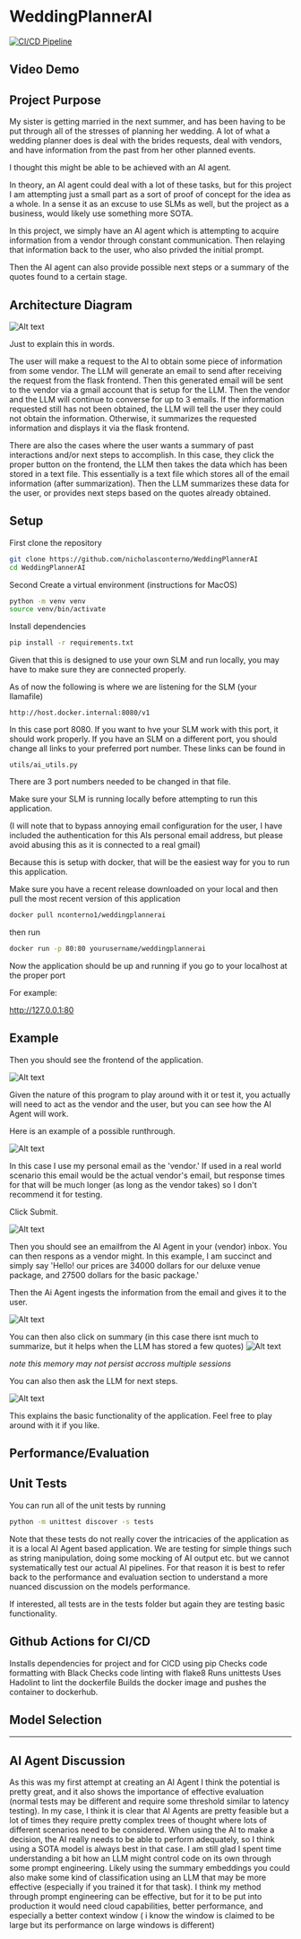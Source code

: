 # WeddingPlannerAI

[![CI/CD Pipeline](https://github.com/nicholasconterno/WeddingPlannerAI/actions/workflows/cicd.yml/badge.svg)](https://github.com/nicholasconterno/WeddingPlannerAI/actions/workflows/cicd.yml)

## Video Demo


## Project Purpose

My sister is getting married in the next summer, and has been having to be put through all of the stresses of planning her wedding. A lot of what a wedding planner does is deal with the brides requests, deal with vendors, and have information from the past from her other planned events. 

I thought this might be able to be achieved with an AI agent. 

In theory, an AI agent could deal with a lot of these tasks, but for this project I am attempting just a small part as a sort of proof of concept for the idea as a whole. In a sense it as an excuse to use SLMs as well, but the project as a business, would likely use something more SOTA. 

In this project, we simply have an AI agent which is attempting to acquire information from a vendor through constant communication. Then relaying that information back to the user, who also privded the initial prompt. 

Then the AI agent can also provide possible next steps or a summary of the quotes found to a certain stage. 


## Architecture Diagram
![Alt text](photos/architecture.png)

Just to explain this in words.

The user will make a request to the AI to obtain some piece of information from some vendor. The LLM will generate an email to send after receiving the request from the flask frontend. Then this generated email will be sent to the vendor via a gmail account that is setup for the LLM. Then the vendor and the LLM will continue to converse for up to 3 emails. If the information requested still has not been obtained, the LLM will tell the user they could not obtain the information. Otherwise, it summarizes the requested information and displays it via the flask frontend. 

There are also the cases where the user wants a summary of past interactions and/or next steps to accomplish. In this case, they click the proper button on the frontend, the LLM then takes the data which has been stored in a text file. This essentially is a text file which stores all of the email information (after summarization). Then the LLM summarizes these data for the user, or provides next steps based on the quotes already obtained. 



## Setup

First clone the repository
```bash
git clone https://github.com/nicholasconterno/WeddingPlannerAI
cd WeddingPlannerAI
```

Second Create a virtual environment (instructions for MacOS)

```bash
python -m venv venv
source venv/bin/activate
```

Install dependencies
```bash
pip install -r requirements.txt
```


Given that this is designed to use your own SLM and run locally, you may have to make sure they are connected properly.

As of now the following is where we are listening for the SLM (your llamafile)

```
http://host.docker.internal:8080/v1
```

In this case port 8080. If you want to hve your SLM work with this port, it should work properly. If you have an SLM on a different port, you should change all links to your preferred port number. These links can be found in 
```
utils/ai_utils.py
```
There are 3 port numbers needed to be changed in that file.

Make sure your SLM is running locally before attempting to run this application. 

(I will note that to bypass annoying email configuration for the user, I have included the authentication for this AIs personal email address, but please avoid abusing this as it is connected to a real gmail)

Because this is setup with docker, that will be the easiest way for you to run this application. 

Make sure you have a recent release downloaded on your local and then pull the most recent version of this application

```bash
docker pull nconterno1/weddingplannerai
```

then run 

```bash
docker run -p 80:80 yourusername/weddingplannerai
```

Now the application should be up and running if you go to your localhost at the proper port

For example:

http://127.0.0.1:80


## Example

Then you should see the frontend of the application.

![Alt text](photos/frontend.png)

Given the nature of this program to play around with it or test it, you actually will need to act as the vendor and the user, but you can see how the AI Agent will work.

Here is an example of a possible runthrough.

![Alt text](photos/example-part-1.png)

In this case I use my personal email as the 'vendor.' If used in a real world scenario this email would be the actual vendor's email, but response times for that will be much longer (as long as the vendor takes) so I don't recommend it for testing.

Click Submit. 

![Alt text](photos/example-part-2.png)

Then you should see an emailfrom the AI Agent in your (vendor) inbox. You can then respons as a vendor might.
In this example, I am succinct and simply say
'Hello! our prices are 34000 dollars for our deluxe venue package, and 27500 dollars for the basic package.'

Then the Ai Agent ingests the information from the email and gives it to the user.

![Alt text](photos/example-part-3.png)

You can then also click on summary (in this case there isnt much to summarize, but it helps when the LLM has stored a few quotes) 
![Alt text](photos/example-part-4.png)

*note this memory may not persist accross multiple sessions*

You can also then ask the LLM for next steps.

![Alt text](photos/example-part-5.png)

This explains the basic functionality of the application. Feel free to play around with it if you like. 


## Performance/Evaluation


## Unit Tests

You can run all of the unit tests by running 

```bash
python -m unittest discover -s tests
```

Note that these tests do not really cover the intricacies of the application as it is a local AI Agent based application. We are testing for simple things such as string manipulation, doing some mocking of AI output etc. but we cannot systematically test our actual AI pipelines. For that reason it is best to refer back to the performance and evaluation section to understand a more nuanced discussion on the models performance.

If interested, all tests are in the tests folder but again they are testing basic functionality.



## Github Actions for CI/CD

Installs dependencies for project and for CICD using pip
Checks code formatting with Black
Checks code linting with flake8
Runs unittests
Uses Hadolint to lint the dockerfile
Builds the docker image and pushes the container to dockerhub. 


## Model Selection 

******


## AI Agent Discussion

As this was my first attempt at creating an AI Agent I think the potential is pretty great, and it also shows the importance of effective evaluation (normal tests may be different and require some threshold similar to latency testing). In my case, I think it is clear that AI Agents are pretty feasible but a lot of times they require pretty complex trees of thought where lots of different scenarios need to be considered. When using the AI to make a decision, the AI really needs to be able to perform adequately, so I think using a SOTA model is always best in that case. I am still glad I spent time understanding a bit how an LLM might control code on its own through some prompt engineering. Likely using the summary embeddings you could also make some kind of classification using an LLM that may be more effective (especially if you trained it for that task). I think my method through prompt engineering can be effective, but for it to be put into production it would need cloud capabilities, better performance, and especially a better context window ( i know the window is claimed to be large but its performance on large windows is different)


